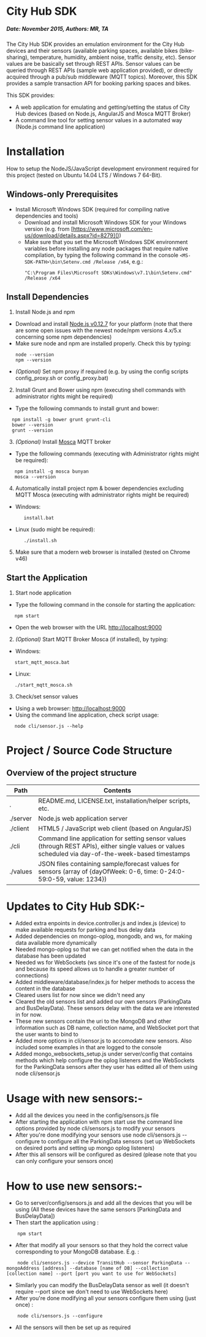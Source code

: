 # City Hub SDK
##### Date: November 2015, Authors: MR, TA
The City Hub SDK provides an emulation environment for the City Hub devices and their sensors (available parking spaces, available bikes (bike-sharing), temperature, humidity, ambient noise, traffic density, etc). Sensor values are be basically set through REST APIs. Sensor values can be queried through REST APIs (sample web application provided), or directly acquired through a pub/sub middleware (MQTT topics). Moreover, this SDK provides a sample transaction API for booking parking spaces and bikes.

This SDK provides:
  - A web application for emulating and getting/setting the status of City Hub devices (based on Node.js, AngularJS and Mosca MQTT Broker)
  - A command line tool for setting sensor values in a automated way (Node.js command line application)

# Installation
How to setup the NodeJS/JavaScript development environment required for this project (tested on Ubuntu 14.04 LTS / Windows 7 64-Bit).

## Windows-only Prerequisites

- Install Microsoft Windows SDK (required for compiling native dependencies and tools)
  - Download and install Microsoft Windows SDK for your Windows version (e.g. from [https://www.microsoft.com/en-us/download/details.aspx?id=8279]())
  - Make sure that you set the Microsoft Windows SDK environment variables before installing any node packages that require native compilation,
    by typing the following command in the console `<MS-SDK-PATH>\bin\Setenv.cmd /Release /x64`, e.g.:
    ```
    "C:\Program Files\Microsoft SDKs\Windows\v7.1\bin\Setenv.cmd" /Release /x64
    ```

## Install Dependencies

1. Install Node.js and npm
  - Download and install [Node.js v0.12.7](https://nodejs.org/en/blog/release/v0.12.7/) for your platform (note that there are some open issues with the newest node/npm versions 4.x/5.x concerning some npm dependencies)
  - Make sure node and npm are installed properly. Check this by typing:
    ```
    node --version
    npm --version
    ```
  - *(Optional)* Set npm proxy if required (e.g. by using the config scripts config_proxy.sh or config_proxy.bat)

2. Install Grunt and Bower using npm (executing shell commands with administrator rights might be required)
  - Type the following commands to install grunt and bower:
  ```
    npm install -g bower grunt grunt-cli
    bower --version
    grunt --version
  ```

3. *(Optional)* Install [Mosca](https://github.com/mcollina/mosca) MQTT broker
  - Type the following commands (executing with Administrator rights might be required):
  ```
     npm install -g mosca bunyan
     mosca --version
  ```

4. Automatically install project npm & bower dependencies excluding MQTT Mosca (executing with administrator rights might be required)
  - Windows:
    ```
       install.bat
    ```
  - Linux (sudo might be required):
    ```
       ./install.sh
    ```

5. Make sure that a modern web browser is installed (tested on Chrome v46)

Start the Application
---------------------
1. Start node application
  - Type the following command in the console for starting the application:
  ```
     npm start
  ```
  - Open the web browser with the URL [http://localhost:9000]()

2. *(Optional)* Start MQTT Broker Mosca (if installed), by typing:
  - Windows:
  ```
     start_mqtt_mosca.bat
  ```
  - Linux:
  ```
     ./start_mqtt_mosca.sh
  ```

3. Check/set sensor values
  - Using a web browser: [http://localhost:9000]()
  - Using the command line application, check script usage:
  ```
     node cli/sensor.js --help
  ```

# Project / Source Code Structure
Overview of the project structure
---------------------------------
| Path           | Contents |
|----------------|----------|
| . | README.md, LICENSE.txt, installation/helper scripts, etc. |
| ./server | Node.js web application server |
| ./client | HTML5 / JavaScript web client (based on AngularJS) |
| ./cli | Command line application for setting sensor values (through REST APIs), either single values or values scheduled via day-of-the-week-based timestamps |
| ./values | JSON files containing sample/forecast values for sensors (array of {dayOfWeek: 0-6, time: 0-24:0-59:0-59, value: 1234}) |

# Updates to City Hub SDK:-  
  - Added extra enpoints in device.controller.js and index.js (device) to make available requests for parking and bus delay data 
  - Added dependencies on mongo-oplog, mongodb, and ws, for making data available more dynamically
  - Needed mongo-oplog so that we can get notified when the data in the database has been updated 
  - Needed ws for WebSockets (ws since it's one of the fastest for node.js and because its speed allows us to handle a greater number of connections)
  - Added middleware/database/index.js for helper methods to access the content in the database 
  - Cleared users list for now since we didn't need any 
  - Cleared the old sensors list and added our own sensors (ParkingData and BusDelayData). These sensors delay with the data we are interested in for now. 
  - These new sensors contain the uri to the MongoDB and other information such as DB name, collection name, and WebSocket port that the user wants to bind to
  - Added more options in cli/sensor.js to accomodate new sensors. Also included some examples in that are logged to the console 
  - Added mongo_websockets_setup.js under server/config that contains methods which help configure the oplog listeners and the WebSockets for the ParkingData sensors after they user has editted all of them using node cli/sensor.js  

 # Usage with new sensors:-
  - Add all the devices you need in the config/sensors.js file 
  - After starting the application with npm start use the command line options provided by node cli/sensors.js to modify your sensors
  - After you're done modifying your sensors use node cli/sensors.js --configure to configure all the ParkingData sensors (set up WebSockets on desired ports and setting up mongo oplog listeners) 
  - After this all sensors will be configured as desired (please note that you can only configure your sensors once)  
  
 # How to use new sensors:-
  - Go to server/config/sensors.js and add all the devices that you will be using (All these devices have the same sensors [ParkingData and BusDelayData])
  - Then start the application using :   
  ``` 
      npm start
  ```
  - After that modify all your sensors so that they hold the correct value corresponding to your MongoDB database. E.g. :   
  ``` 
      node cli/sensors.js --device TransitHub --sensor ParkingData --mongoAddress [address] --database [name of DB] --collection [collection name] --port [port you want to use for WebSockets]
  ``` 
  - Similarly you can modify the BusDelayData sensor as well (it doesn't require --port since we don't need to use WebSockets here)
  - After you're done modifying all your sensors configure them using (just once) :    
  ``` 
      node cli/sensors.js --configure 
  ```
  - All the sensors will then be set up as required
